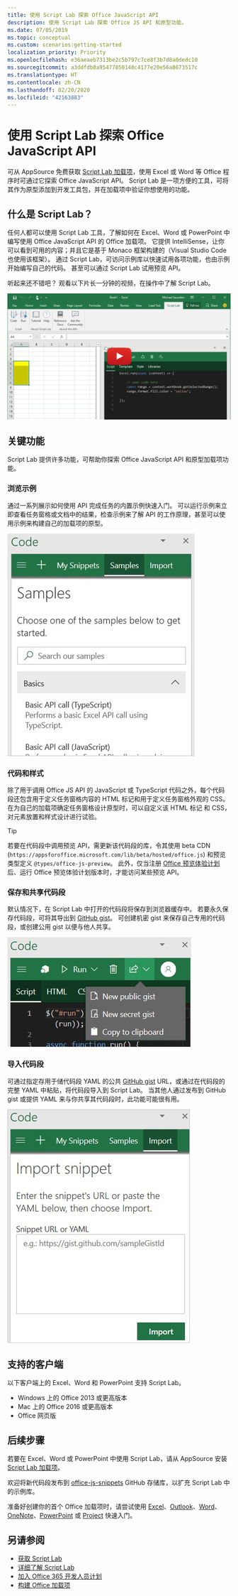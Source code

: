 ```yaml
---
title: 使用 Script Lab 探索 Office JavaScript API
description: 使用 Script Lab 探索 Office JS API 和原型功能。
ms.date: 07/05/2019
ms.topic: conceptual
ms.custom: scenarios:getting-started
localization_priority: Priority
ms.openlocfilehash: e36aeaeb7313be2c5b797c7ce8f3b7d8a0dedc10
ms.sourcegitcommit: a3ddfdb8a95477850148c4177e20e56a8673517c
ms.translationtype: HT
ms.contentlocale: zh-CN
ms.lasthandoff: 02/20/2020
ms.locfileid: "42163883"
---
```

# <a name="explore-office-javascript-api-using-script-lab"></a>使用 Script Lab 探索 Office JavaScript API

可从 AppSource 免费获取 [Script Lab 加载项](https://appsource.microsoft.com/product/office/WA104380862)，使用 Excel 或 Word 等 Office 程序时可通过它探索 Office JavaScript API。 Script Lab 是一项方便的工具，可将其作为原型添加到开发工具包，并在加载项中验证你想使用的功能。

## <a name="what-is-script-lab"></a>什么是 Script Lab？

任何人都可以使用 Script Lab 工具，了解如何在 Excel、Word 或 PowerPoint 中编写使用 Office JavaScript API 的 Office 加载项。 它提供 IntelliSense，让你可以看到可用的内容；并且它是基于 Monaco 框架构建的（Visual Studio Code 也使用该框架）。 通过 Script Lab，可访问示例库以快速试用各项功能，也由示例开始编写自己的代码。 甚至可以通过 Script Lab 试用预览 API。

听起来还不错吧？ 观看以下片长一分钟的视频，在操作中了解 Script Lab。

[![展示 Script Lab 在 Excel、Word 和 PowerPoint 中运行的预览视频。](../images/screenshot-wide-youtube.png 'Script Lab 预览视频')](https://aka.ms/scriptlabvideo)

## <a name="key-features"></a>关键功能

Script Lab 提供许多功能，可帮助你探索 Office JavaScript API 和原型加载项功能。

### <a name="explore-samples"></a>浏览示例

通过一系列展示如何使用 API 完成任务的内置示例快速入门。 可以运行示例来立即查看任务窗格或文档中的结果，检查示例来了解 API 的工作原理，甚至可以使用示例来构建自己的加载项的原型。

![示例](../images/script-lab-samples.jpg)

### <a name="code-and-style"></a>代码和样式

除了用于调用 Office JS API 的 JavaScript 或 TypeScript 代码之外，每个代码段还包含用于定义任务窗格内容的 HTML 标记和用于定义任务窗格外观的 CSS。 在为自己的加载项确定任务窗格设计原型时，可以自定义该 HTML 标记 和 CSS，对元素放置和样式设计进行试验。

> [!TIP]
> 若要在代码段中调用预览 API，需更新该代码段的库，令其使用 beta CDN (`https://appsforoffice.microsoft.com/lib/beta/hosted/office.js`) 和预览类型定义 `@types/office-js-preview`。 此外，仅当注册 [Office 预览体验计划](https://products.office.com/office-insider)后、运行 Office 预览体验计划版本时，才能访问某些预览 API。

### <a name="save-and-share-snippets"></a>保存和共享代码段

默认情况下，在 Script Lab 中打开的代码段将保存到浏览器缓存中。 若要永久保存代码段，可将其导出到 [GitHub gist](https://gist.github.com)。 可创建机密 gist 来保存自己专用的代码段，或创建公用 gist 以便与他人共享。

![共享选项](../images/script-lab-share.jpg)

### <a name="import-snippets"></a>导入代码段

可通过指定存用于储代码段 YAML 的公共 [GitHub gist](https://gist.github.com) URL，或通过在代码段的完整 YAML 中粘贴，将代码段导入到 Script Lab。 当其他人通过发布到 GitHub gist 或提供 YAML 来与你共享其代码段时，此功能可能很有用。

![导入代码段选项](../images/script-lab-import-snippet.jpg)

## <a name="supported-clients"></a>支持的客户端

以下客户端上的 Excel、Word 和 PowerPoint 支持 Script Lab。

- Windows 上的 Office 2013 或更高版本
- Mac 上的 Office 2016 或更高版本
- Office 网页版

## <a name="next-steps"></a>后续步骤

若要在 Excel、Word 或 PowerPoint 中使用 Script Lab，请从 AppSource 安装 [Script Lab 加载项](https://appsource.microsoft.com/product/office/WA104380862)。 

欢迎将新代码段发布到 [office-js-snippets](https://github.com/OfficeDev/office-js-snippets#office-js-snippets) GitHub 存储库，以扩充 Script Lab 中的示例库。

准备好创建你的首个 Office 加载项时，请尝试使用 [Excel](../quickstarts/excel-quickstart-jquery.md)、[Outlook](../quickstarts/outlook-quickstart.md)、[Word](../quickstarts/word-quickstart.md)、[OneNote](../quickstarts/onenote-quickstart.md)、[PowerPoint](../quickstarts/powerpoint-quickstart.md) 或 [Project](../quickstarts/project-quickstart.md) 快速入门。

## <a name="see-also"></a>另请参阅

- [获取 Script Lab](https://appsource.microsoft.com/product/office/WA104380862)
- [详细了解 Script Lab](https://github.com/OfficeDev/script-lab#script-lab-a-microsoft-garage-project)
- [加入 Office 365 开发人员计划](https://developer.microsoft.com/office/dev-program)
- [构建 Office 加载项](../overview/office-add-ins-fundamentals.md)
